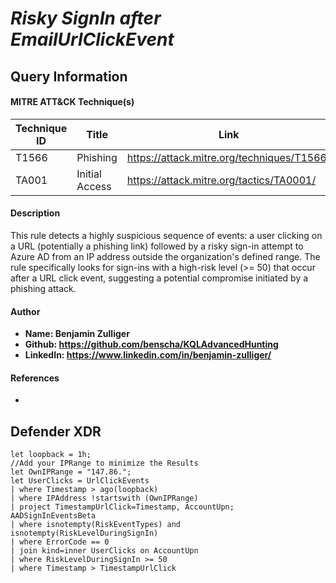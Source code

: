 # *Risky SignIn after EmailUrlClickEvent*

## Query Information

#### MITRE ATT&CK Technique(s)

| Technique ID | Title    | Link    |
| ---  | --- | --- |
| T1566 | Phishing | https://attack.mitre.org/techniques/T1566/ |
| TA001 | Initial Access | https://attack.mitre.org/tactics/TA0001/ |

#### Description
This rule detects a highly suspicious sequence of events: a user clicking on a URL (potentially a phishing link) followed by a risky sign-in attempt to Azure AD from an IP address outside the organization's defined range. The rule specifically looks for sign-ins with a high-risk level (>= 50) that occur after a URL click event, suggesting a potential compromise initiated by a phishing attack.

#### Author <Optional>
- **Name: Benjamin Zulliger**
- **Github: https://github.com/benscha/KQLAdvancedHunting**
- **LinkedIn: https://www.linkedin.com/in/benjamin-zulliger/**

#### References
- 

## Defender XDR
```KQL
let loopback = 1h;
//Add your IPRange to minimize the Results
let OwnIPRange = "147.86.";
let UserClicks = UrlClickEvents
| where Timestamp > ago(loopback)
| where IPAddress !startswith (OwnIPRange)
| project TimestampUrlClick=Timestamp, AccountUpn;
AADSignInEventsBeta
| where isnotempty(RiskEventTypes) and isnotempty(RiskLevelDuringSignIn) 
| where ErrorCode == 0 
| join kind=inner UserClicks on AccountUpn
| where RiskLevelDuringSignIn >= 50
| where Timestamp > TimestampUrlClick
```
